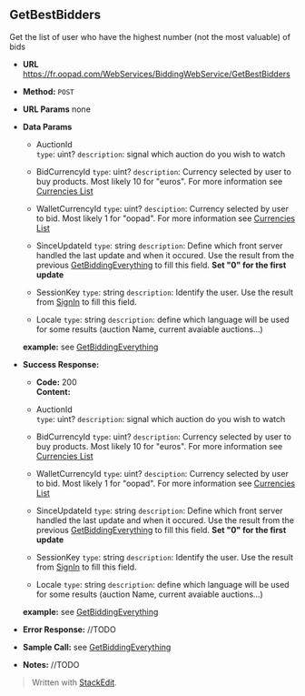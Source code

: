 **GetBestBidders**
----
  Get the list of user who have the highest number (not the most valuable) of bids 

* **URL**
https://fr.oopad.com/WebServices/BiddingWebService/GetBestBidders

* **Method:**
  `POST` 
  
*  **URL Params**
none

* **Data Params**
	* AuctionId		
		`type`: uint?
		`description`: signal which auction do you wish to watch
		
	* BidCurrencyId	
		`type`: uint?
		`description`: Currency selected by user to buy products. Most likely 10 for "euros". For more information see [Currencies List](/Types/CurrenciesList.md)

	* WalletCurrencyId
		`type`: uint?
		`desciption`: Currency selected by user to bid. Most likely 1 for "oopad". For more information see [Currencies List](/Types/CurrenciesList.md)

	* SinceUpdateId
		`type`: string
		`description`: Define which front server handled the last update and when it occured. Use the result from the previous [GetBiddingEverything](GetBiddingEverything.md) to fill this field. **Set "0" for the first update**

	* SessionKey
		`type`: string
		`description`: Identify the user. Use the result from [SignIn](/PublicWebService/SignIn.md) to fill this field.
		 
	* Locale
		`type`: string
		`description`: define which language will be used for some results (auction Name, current avaiable auctions...)
	
	**example:**
	see [GetBiddingEverything](GetBiddingEverything.md)

* **Success Response:**
    * **Code:** 200 <br />
    **Content:** 

	* AuctionId		
		`type`: uint?
		`description`: signal which auction do you wish to watch
		
	* BidCurrencyId	
		`type`: uint?
		`description`: Currency selected by user to buy products. Most likely 10 for "euros". For more information see [Currencies List](/Types/CurrenciesList.md)

	* WalletCurrencyId
		`type`: uint?
		`desciption`: Currency selected by user to bid. Most likely 1 for "oopad". For more information see [Currencies List](/Types/CurrenciesList.md)

	* SinceUpdateId
		`type`: string
		`description`: Define which front server handled the last update and when it occured. Use the result from the previous [GetBiddingEverything](GetBiddingEverything.md) to fill this field. **Set "0" for the first update**

	* SessionKey
		`type`: string
		`description`: Identify the user. Use the result from [SignIn](/PublicWebService/SignIn.md) to fill this field.
		 
	* Locale
		`type`: string
		`description`: define which language will be used for some results (auction Name, current avaiable auctions...)

	**example:**
	see [GetBiddingEverything](GetBiddingEverything.md)

* **Error Response:**
	//TODO
	
* **Sample Call:**
	see [GetBiddingEverything](GetBiddingEverything.md)

* **Notes:**
//TODO

> Written with [StackEdit](https://stackedit.io/).